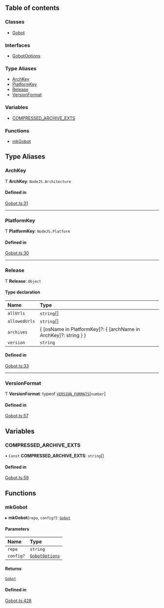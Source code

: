 ## Table of contents

### Classes

- [Gobot](../classes/Gobot.Gobot.md)

### Interfaces

- [GobotOptions](../interfaces/Gobot.GobotOptions.md)

### Type Aliases

- [ArchKey](Gobot.md#archkey)
- [PlatformKey](Gobot.md#platformkey)
- [Release](Gobot.md#release)
- [VersionFormat](Gobot.md#versionformat)

### Variables

- [COMPRESSED_ARCHIVE_EXTS](Gobot.md#compressed_archive_exts)

### Functions

- [mkGobot](Gobot.md#mkgobot)

## Type Aliases

### ArchKey

Ƭ **ArchKey**: `NodeJS.Architecture`

#### Defined in

[Gobot.ts:31](https://github.com/benallfree/gobot/blob/v1.0.0-alpha.32/src/Gobot.ts#L31)

---

### PlatformKey

Ƭ **PlatformKey**: `NodeJS.Platform`

#### Defined in

[Gobot.ts:30](https://github.com/benallfree/gobot/blob/v1.0.0-alpha.32/src/Gobot.ts#L30)

---

### Release

Ƭ **Release**: `Object`

#### Type declaration

| Name          | Type                                                               |
| :------------ | :----------------------------------------------------------------- |
| `allUrls`     | `string`[]                                                         |
| `allowedUrls` | `string`[]                                                         |
| `archives`    | \{ [osName in PlatformKey]?: \{ [archName in ArchKey]?: string } } |
| `version`     | `string`                                                           |

#### Defined in

[Gobot.ts:33](https://github.com/benallfree/gobot/blob/v1.0.0-alpha.32/src/Gobot.ts#L33)

---

### VersionFormat

Ƭ **VersionFormat**: typeof [`VERSION_FORMATS`](../classes/Gobot.Gobot.md#version_formats)[`number`]

#### Defined in

[Gobot.ts:57](https://github.com/benallfree/gobot/blob/v1.0.0-alpha.32/src/Gobot.ts#L57)

## Variables

### COMPRESSED_ARCHIVE_EXTS

• `Const` **COMPRESSED_ARCHIVE_EXTS**: `string`[]

#### Defined in

[Gobot.ts:59](https://github.com/benallfree/gobot/blob/v1.0.0-alpha.32/src/Gobot.ts#L59)

## Functions

### mkGobot

▸ **mkGobot**(`repo`, `config?`): [`Gobot`](../classes/Gobot.Gobot.md)

#### Parameters

| Name      | Type                                                  |
| :-------- | :---------------------------------------------------- |
| `repo`    | `string`                                              |
| `config?` | [`GobotOptions`](../interfaces/Gobot.GobotOptions.md) |

#### Returns

[`Gobot`](../classes/Gobot.Gobot.md)

#### Defined in

[Gobot.ts:428](https://github.com/benallfree/gobot/blob/v1.0.0-alpha.32/src/Gobot.ts#L428)
